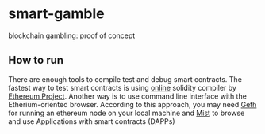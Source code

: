 # smart-gamble
blockchain gambling: proof of concept

## How to run
There are enough tools to compile test and debug smart contracts.
The fastest way to test smart contracts is using [online](https://ethereum.github.io/browser-solidity/) solidity compiler by [Ethereum Project](https://www.ethereum.org/).
Another way is to use command line interface with the Etherium-oriented browser. According to this approach, you may need [Geth](https://github.com/ethereum/go-ethereum/wiki/geth/) for running an ethereum node on your local machine and [Mist](https://github.com/ethereum/mist) to browse and use Applications with smart contracts (DAPPs)

